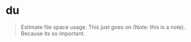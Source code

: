 # du

> Estimate file space usage.
> This just goes on (Note: this is a note).
> Because its so important.
